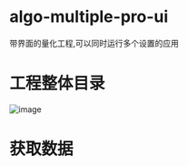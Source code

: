 # algo-multiple-pro-ui
带界面的量化工程,可以同时运行多个设置的应用
# 工程整体目录
![image](https://github.com/luhouxiang/algo-multiple-pro-ui/assets/5622550/cf631f75-b720-490f-8088-1662012b6d81)

# 获取数据

